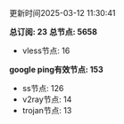 更新时间2025-03-12 11:30:41

**总订阅: 23**
**总节点: 5658**
- vless节点: 16

**google ping有效节点: 153**
- ss节点: 126
- v2ray节点: 14
- trojan节点: 13
